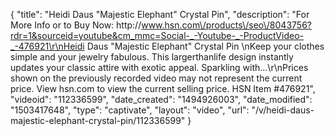{
    "title": "Heidi Daus \"Majestic Elephant\" Crystal Pin",
    "description": "For More Info or to Buy Now: http:\/\/www.hsn.com\/products\/seo\/8043756?rdr=1&sourceid=youtube&cm_mmc=Social-_-Youtube-_-ProductVideo-_-476921\r\nHeidi Daus \"Majestic Elephant\" Crystal Pin  \nKeep your clothes simple and your jewelry fabulous. This largerthanlife design instantly updates your classic attire with exotic appeal. Sparkling with...\r\nPrices shown on the previously recorded video may not represent the current price.  View hsn.com to view the current selling price. HSN Item #476921",
    "videoid": "112336599",
    "date_created": "1494926003",
    "date_modified": "1503417648",
    "type": "captivate",
    "layout": "video",
    "url": "\/v\/heidi-daus-majestic-elephant-crystal-pin\/112336599"
}